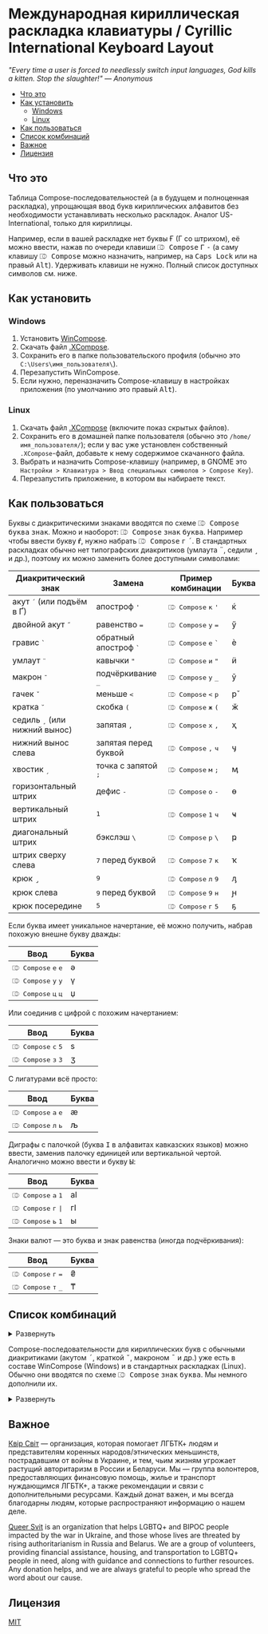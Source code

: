 # Международная кириллическая раскладка клавиатуры / Cyrillic International Keyboard Layout #

*"Every time a user is forced to needlessly switch input languages, God kills a kitten. Stop the slaughter!" — Anonymous*

- [Что это](#что-это)
- [Как установить](#как-установить)
	- [Windows](#windows)
	- [Linux](#linux)
- [Как пользоваться](#как-пользоваться)
- [Список комбинаций](#список-комбинаций)
- [Важное](#важное)
- [Лицензия](#лицензия)

## Что это ##

Таблица Compose-последовательностей (а в будущем и полноценная раскладка), упрощающая ввод букв кириллических алфавитов без необходимости устанавливать несколько раскладок. Аналог US-International, только для кириллицы.

Например, если в вашей раскладке нет буквы Ғ (Г со штрихом), её можно ввести, нажав по очереди клавиши <kbd>⎄ Compose</kbd> <kbd>Г</kbd> <kbd>-</kbd> (а саму клавишу <kbd>⎄ Compose</kbd> можно назначить, например, на <kbd>Caps Lock</kbd> или на правый <kbd>Alt</kbd>). Удерживать клавиши не нужно. Полный список доступных символов см. ниже.

## Как установить ##

### Windows ###

1. Установить [WinCompose](https://github.com/samhocevar/wincompose).
2. Скачать файл [.XCompose](https://github.com/roadkell/cyrillic-intl-layout/blob/main/.XCompose).
3. Сохранить его в папке пользовательского профиля (обычно это `C:\Users\имя_пользователя\`).
4. Перезапустить WinCompose.
5. Если нужно, переназначить Compose-клавишу в настройках приложения (по умолчанию это правый <kbd>Alt</kbd>).

### Linux ###

1. Скачать файл
   [.XCompose](https://github.com/roadkell/cyrillic-intl-layout/blob/main/.XCompose)
   (включите показ скрытых файлов).
2. Сохранить его в домашней папке пользователя (обычно это
   `/home/имя_пользователя/`); если у вас уже установлен собственный
   `.XCompose`-файл, добавьте к нему содержимое скачанного файла.
3. Выбрать и назначить Compose-клавишу (например, в GNOME это `Настройки >
   Клавиатура > Ввод специальных символов > Compose Key`).
4. Перезапустить приложение, в котором вы набираете текст.

## Как пользоваться ##

Буквы с диакритическими знаками вводятся по схеме <kbd>⎄ Compose</kbd> <kbd>буква</kbd> <kbd>знак</kbd>. Можно и наоборот: <kbd>⎄ Compose</kbd> <kbd>знак</kbd> <kbd>буква</kbd>. Например чтобы ввести букву **ѓ**, нужно набрать <kbd>⎄ Compose</kbd> <kbd>г</kbd> <kbd>´</kbd>. В стандартных раскладках обычно нет типографских диакритиков (умлаута <kbd>¨</kbd>, седили <kbd>¸</kbd> и др.), поэтому их можно заменить более доступными символами:

| Диакритический знак                    | Замена                          | Пример комбинации                               | Буква |
| -------------------------------------- | ------------------------------- | ----------------------------------------------- | ----- |
| акут <kbd>´</kbd> (или подъём в Ґ)     | апостроф <kbd>'</kbd>           | <kbd>⎄ Compose</kbd> <kbd>к</kbd> <kbd>'</kbd>  | ќ     |
| двойной акут <kbd>˝</kbd>              | равенство <kbd>=</kbd>          | <kbd>⎄ Compose</kbd> <kbd>у</kbd> <kbd>=</kbd>  | ӳ     |
| гравис <kbd>\`</kbd>                   | обратный апостроф <kbd>\`</kbd> | <kbd>⎄ Compose</kbd> <kbd>е</kbd> <kbd>`</kbd>  | ѐ     |
| умлаут <kbd>¨</kbd>                    | кавычки <kbd>"</kbd>            | <kbd>⎄ Compose</kbd> <kbd>и</kbd> <kbd>"</kbd>  | ӥ     |
| макрон <kbd>¯</kbd>                    | подчёркивание <kbd>_</kbd>      | <kbd>⎄ Compose</kbd> <kbd>у</kbd> <kbd>_</kbd>  | ӯ     |
| гачек <kbd>ˇ</kbd>                     | меньше <kbd><</kbd>             | <kbd>⎄ Compose</kbd> <kbd><</kbd> <kbd>р</kbd>  | р̌     |
| кратка <kbd>˘</kbd>                    | скобка <kbd>(</kbd>             | <kbd>⎄ Compose</kbd> <kbd>ж</kbd> <kbd>(</kbd>  | ӂ     |
| седиль <kbd>¸</kbd> (или нижний вынос) | запятая <kbd>,</kbd>            | <kbd>⎄ Compose</kbd> <kbd>х</kbd> <kbd>,</kbd>  | ҳ     |
| нижний вынос слева                     | запятая перед буквой            | <kbd>⎄ Compose</kbd> <kbd>,</kbd> <kbd>ч</kbd>  | ӌ     |
| хвостик <kbd>ˏ</kbd>                   | точка с запятой <kbd>;</kbd>    | <kbd>⎄ Compose</kbd> <kbd>м</kbd> <kbd>;</kbd>  | ӎ     |
| горизонтальный штрих                   | дефис <kbd>-</kbd>              | <kbd>⎄ Compose</kbd> <kbd>о</kbd> <kbd>-</kbd>  | ө     |
| вертикальный штрих                     | <kbd>1</kbd>                    | <kbd>⎄ Compose</kbd> <kbd>1</kbd> <kbd>ч</kbd>  | ҹ     |
| диагональный штрих                     | бэкслэш <kbd>\\</kbd>           | <kbd>⎄ Compose</kbd> <kbd>р</kbd> <kbd>\\</kbd> | ҏ     |
| штрих сверху слева                     | <kbd>7</kbd> перед буквой       | <kbd>⎄ Compose</kbd> <kbd>7</kbd> <kbd>к</kbd>  | ҡ     |
| крюк <kbd> ̡</kbd>                      | <kbd>9</kbd>                    | <kbd>⎄ Compose</kbd> <kbd>л</kbd> <kbd>9</kbd>  | ԓ     |
| крюк слева                             | <kbd>9</kbd> перед буквой       | <kbd>⎄ Compose</kbd> <kbd>9</kbd> <kbd>н</kbd>  | ԩ     |
| крюк посередине                        | <kbd>5</kbd>                    | <kbd>⎄ Compose</kbd> <kbd>г</kbd> <kbd>5</kbd>  | ҕ     |

Если буква имеет уникальное начертание, её можно получить, набрав похожую внешне букву дважды:

| Ввод                                           | Буква |
| ---------------------------------------------- | ----- |
| <kbd>⎄ Compose</kbd> <kbd>е</kbd> <kbd>е</kbd> | ә     |
| <kbd>⎄ Compose</kbd> <kbd>у</kbd> <kbd>у</kbd> | ү     |
| <kbd>⎄ Compose</kbd> <kbd>ц</kbd> <kbd>ц</kbd> | џ     |

Или соединив с цифрой с похожим начертанием:

| Ввод                                           | Буква |
| ---------------------------------------------- | ----- |
| <kbd>⎄ Compose</kbd> <kbd>с</kbd> <kbd>5</kbd> | ѕ     |
| <kbd>⎄ Compose</kbd> <kbd>з</kbd> <kbd>3</kbd> | ӡ     |

С лигатурами всё просто:

| Ввод                                           | Буква |
| ---------------------------------------------- | ----- |
| <kbd>⎄ Compose</kbd> <kbd>а</kbd> <kbd>е</kbd> | ӕ     |
| <kbd>⎄ Compose</kbd> <kbd>л</kbd> <kbd>ь</kbd> | љ     |

Диграфы с палочкой (буква <kbd>Ӏ</kbd> в алфавитах кавказских языков) можно ввести, заменив палочку единицей или вертикальной чертой. Аналогично можно ввести и букву <kbd>Ы</kbd>:

| Ввод                                            | Буква |
| ----------------------------------------------- | ----- |
| <kbd>⎄ Compose</kbd> <kbd>а</kbd> <kbd>1</kbd>  | аӀ    |
| <kbd>⎄ Compose</kbd> <kbd>г</kbd> <kbd>\|</kbd> | гӀ    |
| <kbd>⎄ Compose</kbd> <kbd>ь</kbd> <kbd>1</kbd>  | ы     |

Знаки валют — это буква и знак равенства (иногда подчёркивания):

| Ввод                                           | Буква |
| ---------------------------------------------- | ----- |
| <kbd>⎄ Compose</kbd> <kbd>г</kbd> <kbd>=</kbd> | ₴     |
| <kbd>⎄ Compose</kbd> <kbd>т</kbd> <kbd>_</kbd> | ₸     |

## Список комбинаций ##

<details><summary>Развернуть</summary>

| Ввод                                                                     | Буква |
| ------------------------------------------------------------------------ | ----- |
| <kbd>⎄ Compose</kbd> <kbd>г</kbd> <kbd>г</kbd>                           | ѕ     |
| <kbd>⎄ Compose</kbd> <kbd>е</kbd> <kbd>е</kbd>                           | ә     |
| <kbd>⎄ Compose</kbd> <kbd>ё</kbd> <kbd>ё</kbd>                           | ӛ     |
| <kbd>⎄ Compose</kbd> <kbd>з</kbd> <kbd>з</kbd>                           | ԑ     |
| <kbd>⎄ Compose</kbd> <kbd>м</kbd> <kbd>м</kbd>                           | ԝ     |
| <kbd>⎄ Compose</kbd> <kbd>о</kbd> <kbd>о</kbd>                           | ҩ     |
| <kbd>⎄ Compose</kbd> <kbd>у</kbd> <kbd>у</kbd>                           | ү     |
| <kbd>⎄ Compose</kbd> <kbd>ц</kbd> <kbd>ц</kbd>                           | џ     |
| <kbd>⎄ Compose</kbd> <kbd>ч</kbd> <kbd>ч</kbd>                           | һ     |
| <kbd>⎄ Compose</kbd> <kbd>э</kbd> <kbd>э</kbd>                           | є     |
| **Лигатуры**                                                             |       |
| <kbd>⎄ Compose</kbd> <kbd>а</kbd> <kbd>е</kbd>                           | ӕ     |
| <kbd>⎄ Compose</kbd> <kbd>л</kbd> <kbd>ь</kbd>                           | љ     |
| <kbd>⎄ Compose</kbd> <kbd>н</kbd> <kbd>г</kbd>                           | ҥ     |
| <kbd>⎄ Compose</kbd> <kbd>н</kbd> <kbd>ь</kbd>                           | њ     |
| <kbd>⎄ Compose</kbd> <kbd>т</kbd> <kbd>ц</kbd>                           | ҵ     |
| **Диграфы**                                                              |       |
| <kbd>⎄ Compose</kbd> <kbd>ь</kbd> <kbd>і</kbd>                           | ы     |
| <kbd>⎄ Compose</kbd> <kbd>ь</kbd> <kbd>\|</kbd>                          | ы     |
| <kbd>⎄ Compose</kbd> <kbd>ь</kbd> <kbd>1</kbd>                           | ы     |
| <kbd>⎄ Compose</kbd> <kbd>¨</kbd> <kbd>ь</kbd> <kbd>і</kbd>              | ӹ     |
| <kbd>⎄ Compose</kbd> <kbd>"</kbd> <kbd>ь</kbd> <kbd>і</kbd>              | ӹ     |
| <kbd>⎄ Compose</kbd> <kbd>а</kbd> <kbd>\|</kbd>                          | аӀ    |
| <kbd>⎄ Compose</kbd> <kbd>а</kbd> <kbd>1</kbd>                           | аӀ    |
| <kbd>⎄ Compose</kbd> <kbd>г</kbd> <kbd>\|</kbd>                          | гӀ    |
| <kbd>⎄ Compose</kbd> <kbd>г</kbd> <kbd>1</kbd>                           | гӀ    |
| <kbd>⎄ Compose</kbd> <kbd>к</kbd> <kbd>\|</kbd>                          | кӀ    |
| <kbd>⎄ Compose</kbd> <kbd>к</kbd> <kbd>1</kbd>                           | кӀ    |
| <kbd>⎄ Compose</kbd> <kbd>л</kbd> <kbd>\|</kbd>                          | лІ    |
| <kbd>⎄ Compose</kbd> <kbd>л</kbd> <kbd>1</kbd>                           | лІ    |
| <kbd>⎄ Compose</kbd> <kbd>о</kbd> <kbd>\|</kbd>                          | оӀ    |
| <kbd>⎄ Compose</kbd> <kbd>о</kbd> <kbd>1</kbd>                           | оӀ    |
| <kbd>⎄ Compose</kbd> <kbd>п</kbd> <kbd>\|</kbd>                          | пӀ    |
| <kbd>⎄ Compose</kbd> <kbd>п</kbd> <kbd>1</kbd>                           | пӀ    |
| <kbd>⎄ Compose</kbd> <kbd>т</kbd> <kbd>\|</kbd>                          | тӀ    |
| <kbd>⎄ Compose</kbd> <kbd>т</kbd> <kbd>1</kbd>                           | тӀ    |
| <kbd>⎄ Compose</kbd> <kbd>у</kbd> <kbd>\|</kbd>                          | уӀ    |
| <kbd>⎄ Compose</kbd> <kbd>у</kbd> <kbd>1</kbd>                           | уӀ    |
| <kbd>⎄ Compose</kbd> <kbd>ф</kbd> <kbd>\|</kbd>                          | фӀ    |
| <kbd>⎄ Compose</kbd> <kbd>ф</kbd> <kbd>1</kbd>                           | фӀ    |
| <kbd>⎄ Compose</kbd> <kbd>х</kbd> <kbd>\|</kbd>                          | хӀ    |
| <kbd>⎄ Compose</kbd> <kbd>х</kbd> <kbd>1</kbd>                           | хӀ    |
| <kbd>⎄ Compose</kbd> <kbd>ц</kbd> <kbd>\|</kbd>                          | цӀ    |
| <kbd>⎄ Compose</kbd> <kbd>ц</kbd> <kbd>1</kbd>                           | цӀ    |
| <kbd>⎄ Compose</kbd> <kbd>ч</kbd> <kbd>\|</kbd>                          | чӀ    |
| <kbd>⎄ Compose</kbd> <kbd>ч</kbd> <kbd>1</kbd>                           | чӀ    |
| <kbd>⎄ Compose</kbd> <kbd>ш</kbd> <kbd>\|</kbd>                          | шІ    |
| <kbd>⎄ Compose</kbd> <kbd>ш</kbd> <kbd>1</kbd>                           | шІ    |
| <kbd>⎄ Compose</kbd> <kbd>щ</kbd> <kbd>\|</kbd>                          | щІ    |
| <kbd>⎄ Compose</kbd> <kbd>щ</kbd> <kbd>1</kbd>                           | щІ    |
| <kbd>⎄ Compose</kbd> <kbd>ы</kbd> <kbd>\|</kbd>                          | ыӀ    |
| <kbd>⎄ Compose</kbd> <kbd>ы</kbd> <kbd>1</kbd>                           | ыӀ    |
| <kbd>⎄ Compose</kbd> <kbd>\|</kbd> <kbd>У</kbd>                          | Іу    |
| <kbd>⎄ Compose</kbd> <kbd>1</kbd> <kbd>У</kbd>                           | Іу    |
| <kbd>⎄ Compose</kbd> <kbd>\|</kbd> <kbd>у</kbd>                          | Іу    |
| <kbd>⎄ Compose</kbd> <kbd>1</kbd> <kbd>у</kbd>                           | Іу    |
| **Палочка**                                                              |       |
| <kbd>⎄ Compose</kbd> <kbd>˙</kbd> <kbd>і</kbd>                           | Ӏ     |
| <kbd>⎄ Compose</kbd> <kbd>і</kbd> <kbd>˙</kbd>                           | Ӏ     |
| <kbd>⎄ Compose</kbd> <kbd>.</kbd> <kbd>і</kbd>                           | Ӏ     |
| <kbd>⎄ Compose</kbd> <kbd>і</kbd> <kbd>.</kbd>                           | Ӏ     |
| <kbd>⎄ Compose</kbd> <kbd>ь</kbd> <kbd>ы</kbd>                           | Ӏ     |
| <kbd>⎄ Compose</kbd> <kbd>ы</kbd> <kbd>ь</kbd>                           | Ӏ     |
| **Кириллические і, ї, ј на основе и, й**                                 |       |
| <kbd>⎄ Compose</kbd> <kbd>˙</kbd> <kbd>и</kbd>                           | і     |
| <kbd>⎄ Compose</kbd> <kbd>и</kbd> <kbd>˙</kbd>                           | і     |
| <kbd>⎄ Compose</kbd> <kbd>.</kbd> <kbd>и</kbd>                           | і     |
| <kbd>⎄ Compose</kbd> <kbd>и</kbd> <kbd>.</kbd>                           | і     |
| <kbd>⎄ Compose</kbd> <kbd>¨</kbd> <kbd>й</kbd>                           | ї     |
| <kbd>⎄ Compose</kbd> <kbd>й</kbd> <kbd>¨</kbd>                           | ї     |
| <kbd>⎄ Compose</kbd> <kbd>"</kbd> <kbd>й</kbd>                           | ї     |
| <kbd>⎄ Compose</kbd> <kbd>й</kbd> <kbd>"</kbd>                           | ї     |
| <kbd>⎄ Compose</kbd> <kbd>˙</kbd> <kbd>й</kbd>                           | ј     |
| <kbd>⎄ Compose</kbd> <kbd>й</kbd> <kbd>˙</kbd>                           | ј     |
| <kbd>⎄ Compose</kbd> <kbd>.</kbd> <kbd>й</kbd>                           | ј     |
| <kbd>⎄ Compose</kbd> <kbd>й</kbd> <kbd>.</kbd>                           | ј     |
| **Буквы с вертикальным штрихом**                                         |       |
| <kbd>⎄ Compose</kbd> <kbd>\|</kbd> <kbd>к</kbd>                          | ҝ     |
| <kbd>⎄ Compose</kbd> <kbd>1</kbd> <kbd>к</kbd>                           | ҝ     |
| <kbd>⎄ Compose</kbd> <kbd>\|</kbd> <kbd>ч</kbd>                          | ҹ     |
| <kbd>⎄ Compose</kbd> <kbd>1</kbd> <kbd>ч</kbd>                           | ҹ     |
| **Буквы с горизонтальным штрихом**                                       |       |
| <kbd>⎄ Compose</kbd> <kbd>-</kbd> <kbd>о</kbd>                           | ө     |
| <kbd>⎄ Compose</kbd> <kbd>о</kbd> <kbd>-</kbd>                           | ө     |
| <kbd>⎄ Compose</kbd> <kbd>-</kbd> <kbd>г</kbd>                           | ғ     |
| <kbd>⎄ Compose</kbd> <kbd>г</kbd> <kbd>-</kbd>                           | ғ     |
| <kbd>⎄ Compose</kbd> <kbd>-</kbd> <kbd>к</kbd>                           | ҟ     |
| <kbd>⎄ Compose</kbd> <kbd>к</kbd> <kbd>-</kbd>                           | ҟ     |
| <kbd>⎄ Compose</kbd> <kbd>-</kbd> <kbd>ү</kbd>                           | ұ     |
| <kbd>⎄ Compose</kbd> <kbd>-</kbd> <kbd>у</kbd>                           | ұ     |
| <kbd>⎄ Compose</kbd> <kbd>ү</kbd> <kbd>-</kbd>                           | ұ     |
| <kbd>⎄ Compose</kbd> <kbd>у</kbd> <kbd>-</kbd>                           | ұ     |
| <kbd>⎄ Compose</kbd> <kbd>-</kbd> <kbd>х</kbd>                           | ӿ     |
| <kbd>⎄ Compose</kbd> <kbd>х</kbd> <kbd>-</kbd>                           | ӿ     |
| <kbd>⎄ Compose</kbd> <kbd>-</kbd> <kbd>е</kbd>                           | ҽ     |
| <kbd>⎄ Compose</kbd> <kbd>е</kbd> <kbd>-</kbd>                           | ҽ     |
| <kbd>⎄ Compose</kbd> <kbd>-</kbd> <kbd>һ</kbd>                           | ћ     |
| <kbd>⎄ Compose</kbd> <kbd>һ</kbd> <kbd>-</kbd>                           | ћ     |
| <kbd>⎄ Compose</kbd> <kbd>-</kbd> <kbd>ч</kbd> <kbd>ч</kbd>              | ћ     |
| <kbd>⎄ Compose</kbd> <kbd>-</kbd> <kbd>ь</kbd>                           | ҍ     |
| <kbd>⎄ Compose</kbd> <kbd>ь</kbd> <kbd>-</kbd>                           | ҍ     |
| **Буквы с диагональным штрихом**                                         |       |
| <kbd>⎄ Compose</kbd> <kbd>к</kbd> <kbd>\\</kbd>                          | ԟ     |
| <kbd>⎄ Compose</kbd> <kbd>\\</kbd> <kbd>к</kbd>                          | ԟ     |
| <kbd>⎄ Compose</kbd> <kbd>р</kbd> <kbd>\\</kbd>                          | ҏ     |
| <kbd>⎄ Compose</kbd> <kbd>\\</kbd> <kbd>р</kbd>                          | ҏ     |
| **Буквы со штрихом сверху слева**                                        |       |
| <kbd>⎄ Compose</kbd> <kbd>7</kbd> <kbd>ь</kbd>                           | ъ     |
| <kbd>⎄ Compose</kbd> <kbd>7</kbd> <kbd>к</kbd>                           | ҡ     |
| <kbd>⎄ Compose</kbd> <kbd>7</kbd> <kbd>ы</kbd>                           | ꙑ     |
| <kbd>⎄ Compose</kbd> <kbd>7</kbd> <kbd>ъ</kbd>                           | ь     |
| **Буквы с седилью**                                                      |       |
| <kbd>⎄ Compose</kbd> <kbd>,</kbd> <kbd>з</kbd>                           | ҙ     |
| <kbd>⎄ Compose</kbd> <kbd>з</kbd> <kbd>,</kbd>                           | ҙ     |
| <kbd>⎄ Compose</kbd> <kbd>¸</kbd> <kbd>з</kbd>                           | ҙ     |
| <kbd>⎄ Compose</kbd> <kbd>з</kbd> <kbd>¸</kbd>                           | ҙ     |
| <kbd>⎄ Compose</kbd> <kbd>,</kbd> <kbd>с</kbd>                           | ҫ     |
| <kbd>⎄ Compose</kbd> <kbd>с</kbd> <kbd>,</kbd>                           | ҫ     |
| <kbd>⎄ Compose</kbd> <kbd>¸</kbd> <kbd>с</kbd>                           | ҫ     |
| <kbd>⎄ Compose</kbd> <kbd>с</kbd> <kbd>¸</kbd>                           | ҫ     |
| **Буквы с подъёмом**                                                     |       |
| <kbd>⎄ Compose</kbd> <kbd>г</kbd> <kbd>'</kbd>                           | ґ     |
| **Буквы с нижним выносным элементом**                                    |       |
| <kbd>⎄ Compose</kbd> <kbd>т</kbd> <kbd>с</kbd>                           | ц     |
| <kbd>⎄ Compose</kbd> <kbd>ш</kbd> <kbd>,</kbd>                           | щ     |
| <kbd>⎄ Compose</kbd> <kbd>ж</kbd> <kbd>,</kbd>                           | җ     |
| <kbd>⎄ Compose</kbd> <kbd>к</kbd> <kbd>,</kbd>                           | қ     |
| <kbd>⎄ Compose</kbd> <kbd>н</kbd> <kbd>,</kbd>                           | ң     |
| <kbd>⎄ Compose</kbd> <kbd>х</kbd> <kbd>,</kbd>                           | ҳ     |
| <kbd>⎄ Compose</kbd> <kbd>ч</kbd> <kbd>,</kbd>                           | ҷ     |
| <kbd>⎄ Compose</kbd> <kbd>г</kbd> <kbd>,</kbd>                           | ӷ     |
| <kbd>⎄ Compose</kbd> <kbd>л</kbd> <kbd>,</kbd>                           | ԯ     |
| <kbd>⎄ Compose</kbd> <kbd>п</kbd> <kbd>,</kbd>                           | ԥ     |
| <kbd>⎄ Compose</kbd> <kbd>т</kbd> <kbd>,</kbd>                           | ҭ     |
| <kbd>⎄ Compose</kbd> <kbd>һ</kbd> <kbd>,</kbd>                           | ԧ     |
| <kbd>⎄ Compose</kbd> <kbd>'</kbd> <kbd>ч</kbd> <kbd>ч</kbd>              | ԧ     |
| <kbd>⎄ Compose</kbd> <kbd>о</kbd> <kbd>,</kbd>                           | ԛ     |
| **Буквы с нижним выносом слева**                                         |       |
| <kbd>⎄ Compose</kbd> <kbd>,</kbd> <kbd>ч</kbd>                           | ӌ     |
| **Буквы с нижним выносом посередине**                                    |       |
| <kbd>⎄ Compose</kbd> <kbd>,</kbd> <kbd>ц</kbd>                           | џ     |
| <kbd>⎄ Compose</kbd> <kbd>ц</kbd> <kbd>,</kbd>                           | џ     |
| <kbd>⎄ Compose</kbd> <kbd>!</kbd> <kbd>ш</kbd>                           | џ     |
| <kbd>⎄ Compose</kbd> <kbd>\|</kbd> <kbd>ш</kbd>                          | џ     |
| <kbd>⎄ Compose</kbd> <kbd>1</kbd> <kbd>ш</kbd>                           | џ     |
| <kbd>⎄ Compose</kbd> <kbd>ш</kbd> <kbd>!</kbd>                           | џ     |
| <kbd>⎄ Compose</kbd> <kbd>е</kbd> <kbd>,</kbd>                           | ҿ     |
| <kbd>⎄ Compose</kbd> <kbd>,</kbd> <kbd>е</kbd>                           | ҿ     |
| **Буквы с крюком**                                                       |       |
| <kbd>⎄ Compose</kbd> <kbd>і</kbd> <kbd>9</kbd>                           | ј     |
| <kbd>⎄ Compose</kbd> <kbd>к</kbd> <kbd>5</kbd>                           | ӄ     |
| <kbd>⎄ Compose</kbd> <kbd>к</kbd> <kbd>9</kbd>                           | ӄ     |
| <kbd>⎄ Compose</kbd> <kbd>к</kbd> <kbd>ј</kbd>                           | ӄ     |
| <kbd>⎄ Compose</kbd> <kbd>л</kbd> <kbd>9</kbd>                           | ԓ     |
| <kbd>⎄ Compose</kbd> <kbd>л</kbd> <kbd>ј</kbd>                           | ԓ     |
| <kbd>⎄ Compose</kbd> <kbd>н</kbd> <kbd>9</kbd>                           | ӈ     |
| <kbd>⎄ Compose</kbd> <kbd>н</kbd> <kbd>ј</kbd>                           | ӈ     |
| <kbd>⎄ Compose</kbd> <kbd>х</kbd> <kbd>9</kbd>                           | ӽ     |
| <kbd>⎄ Compose</kbd> <kbd>х</kbd> <kbd>ј</kbd>                           | ӽ     |
| <kbd>⎄ Compose</kbd> <kbd>ғ</kbd> <kbd>9</kbd>                           | ӻ     |
| <kbd>⎄ Compose</kbd> <kbd>г</kbd> <kbd>9</kbd>                           | ӻ     |
| **Буквы с крюком посередине**                                            |       |
| <kbd>⎄ Compose</kbd> <kbd>г</kbd> <kbd>5</kbd>                           | ҕ     |
| <kbd>⎄ Compose</kbd> <kbd>г</kbd> <kbd>ј</kbd>                           | ҕ     |
| <kbd>⎄ Compose</kbd> <kbd>п</kbd> <kbd>5</kbd>                           | ҧ     |
| <kbd>⎄ Compose</kbd> <kbd>п</kbd> <kbd>ј</kbd>                           | ҧ     |
| <kbd>⎄ Compose</kbd> <kbd>ћ</kbd> <kbd>5</kbd>                           | ђ     |
| <kbd>⎄ Compose</kbd> <kbd>һ</kbd> <kbd>5</kbd>                           | ђ     |
| <kbd>⎄ Compose</kbd> <kbd>һ</kbd> <kbd>ј</kbd>                           | ђ     |
| <kbd>⎄ Compose</kbd> <kbd>т</kbd> <kbd>5</kbd>                           | ђ     |
| <kbd>⎄ Compose</kbd> <kbd>т</kbd> <kbd>ј</kbd>                           | ђ     |
| **Буквы с крюком слева**                                                 |       |
| <kbd>⎄ Compose</kbd> <kbd>9</kbd> <kbd>н</kbd>                           | ԩ     |
| <kbd>⎄ Compose</kbd> <kbd>л</kbd> <kbd>н</kbd>                           | ԩ     |
| <kbd>⎄ Compose</kbd> <kbd>ј</kbd> <kbd>н</kbd>                           | ԩ     |
| **Буквы с хвостиком**                                                    |       |
| <kbd>⎄ Compose</kbd> <kbd>л</kbd> <kbd>;</kbd>                           | ӆ     |
| <kbd>⎄ Compose</kbd> <kbd>м</kbd> <kbd>;</kbd>                           | ӎ     |
| <kbd>⎄ Compose</kbd> <kbd>н</kbd> <kbd>;</kbd>                           | ӊ     |
| **Буквы других форм**                                                    |       |
| <kbd>⎄ Compose</kbd> <kbd>с</kbd> <kbd>5</kbd>                           | ѕ     |
| <kbd>⎄ Compose</kbd> <kbd>5</kbd> <kbd>с</kbd>                           | ѕ     |
| <kbd>⎄ Compose</kbd> <kbd>з</kbd> <kbd>3</kbd>                           | ӡ     |
| <kbd>⎄ Compose</kbd> <kbd>3</kbd> <kbd>з</kbd>                           | ӡ     |
| <kbd>⎄ Compose</kbd> <kbd>с</kbd> <kbd>о</kbd>                           | ҩ     |
| <kbd>⎄ Compose</kbd> <kbd>с</kbd> <kbd>0</kbd>                           | ҩ     |
| <kbd>⎄ Compose</kbd> <kbd>0</kbd> <kbd>с</kbd>                           | ҩ     |
| <kbd>⎄ Compose</kbd> <kbd>о</kbd> <kbd>0</kbd>                           | ҩ     |
| <kbd>⎄ Compose</kbd> <kbd>0</kbd> <kbd>о</kbd>                           | ҩ     |
| **Буквы с несколькими диакритиками**                                     |       |
| <kbd>⎄ Compose</kbd> <kbd>"</kbd> <kbd>-</kbd> <kbd>о</kbd>              | ӫ     |
| <kbd>⎄ Compose</kbd> <kbd>-</kbd> <kbd>"</kbd> <kbd>о</kbd>              | ӫ     |
| <kbd>⎄ Compose</kbd> <kbd>"</kbd> <kbd>ш</kbd> <kbd>в</kbd> <kbd>а</kbd> | ӛ     |
| <kbd>⎄ Compose</kbd> <kbd>ш</kbd> <kbd>в</kbd> <kbd>а</kbd> <kbd>"</kbd> | ӛ     |
| **Буквы с гачеком**                                                      |       |
| <kbd>⎄ Compose</kbd> <kbd>c</kbd> <kbd>р</kbd>                           | р̌     |
| <kbd>⎄ Compose</kbd> <kbd>v</kbd> <kbd>р</kbd>                           | р̌     |
| <kbd>⎄ Compose</kbd> <kbd><</kbd> <kbd>р</kbd>                           | р̌     |
| <kbd>⎄ Compose</kbd> <kbd>р</kbd> <kbd><</kbd>                           | р̌     |
| **Буквы с умлаутом**                                                     |       |
| <kbd>⎄ Compose</kbd> <kbd>¨</kbd> <kbd>є</kbd>                           | є̈     |
| <kbd>⎄ Compose</kbd> <kbd>є</kbd> <kbd>¨</kbd>                           | є̈     |
| <kbd>⎄ Compose</kbd> <kbd>"</kbd> <kbd>є</kbd>                           | є̈     |
| <kbd>⎄ Compose</kbd> <kbd>є</kbd> <kbd>"</kbd>                           | є̈     |
| **Буквы, отсутствующие в сербском и македонском**                        |       |
| <kbd>⎄ Compose</kbd> <kbd>й</kbd> <kbd>о</kbd>                           | ё     |
| <kbd>⎄ Compose</kbd> <kbd>ј</kbd> <kbd>о</kbd>                           | ё     |
| <kbd>⎄ Compose</kbd> <kbd>й</kbd> <kbd>у</kbd>                           | ю     |
| <kbd>⎄ Compose</kbd> <kbd>ј</kbd> <kbd>у</kbd>                           | ю     |
| <kbd>⎄ Compose</kbd> <kbd>й</kbd> <kbd>а</kbd>                           | я     |
| <kbd>⎄ Compose</kbd> <kbd>ј</kbd> <kbd>а</kbd>                           | я     |
| **Знаки валют**                                                          |       |
| <kbd>⎄ Compose</kbd> <kbd>=</kbd> <kbd>г</kbd>                           | ₴     |
| <kbd>⎄ Compose</kbd> <kbd>г</kbd> <kbd>=</kbd>                           | ₴     |
| <kbd>⎄ Compose</kbd> <kbd>=</kbd> <kbd>р</kbd>                           | ₽     |
| <kbd>⎄ Compose</kbd> <kbd>р</kbd> <kbd>=</kbd>                           | ₽     |
| <kbd>⎄ Compose</kbd> <kbd>=</kbd> <kbd>т</kbd>                           | ₮     |
| <kbd>⎄ Compose</kbd> <kbd>т</kbd> <kbd>=</kbd>                           | ₮     |
| <kbd>⎄ Compose</kbd> <kbd>_</kbd> <kbd>т</kbd>                           | ₸     |
| <kbd>⎄ Compose</kbd> <kbd>т</kbd> <kbd>_</kbd>                           | ₸     |
| <kbd>⎄ Compose</kbd> <kbd>_</kbd> <kbd>с</kbd>                           | ⃀¹    |
| <kbd>⎄ Compose</kbd> <kbd>с</kbd> <kbd>_</kbd>                           | ⃀¹    |

¹: Знак кыргызского сома лишь недавно (в 2021 году) был включён в стандарт Unicode, поэтому во многих шрифтах он пока отсутствует.

</details>

Compose-последовательности для кириллических букв с обычными диакритиками (акутом <kbd>´</kbd>, краткой <kbd>˘</kbd>, макроном <kbd>¯</kbd> и др.) уже есть в составе WinCompose (Windows) и в стандартных раскладках (Linux). Обычно они вводятся по схеме <kbd>⎄ Compose</kbd> <kbd>знак</kbd> <kbd>буква</kbd>. Мы немного дополнили их.

<details><summary>Развернуть</summary>

| Ввод                                                        | Буква |
| ----------------------------------------------------------- | ----- |
| <kbd>⎄ Compose</kbd> <kbd>е</kbd> <kbd>`</kbd>              | ѐ     |
| <kbd>⎄ Compose</kbd> <kbd>и</kbd> <kbd>`</kbd>              | ѝ     |
| <kbd>⎄ Compose</kbd> <kbd>г</kbd> <kbd>´</kbd>              | ѓ     |
| <kbd>⎄ Compose</kbd> <kbd>к</kbd> <kbd>´</kbd>              | ќ     |
| <kbd>⎄ Compose</kbd> <kbd>к</kbd> <kbd>'</kbd>              | ќ     |
| <kbd>⎄ Compose</kbd> <kbd>у</kbd> <kbd>=</kbd>              | ӳ     |
| <kbd>⎄ Compose</kbd> <kbd>˝</kbd> <kbd>у</kbd>              | ӳ     |
| <kbd>⎄ Compose</kbd> <kbd>´</kbd> <kbd>´</kbd> <kbd>у</kbd> | ӳ     |
| <kbd>⎄ Compose</kbd> <kbd>у</kbd> <kbd>˝</kbd>              | ӳ     |
| <kbd>⎄ Compose</kbd> <kbd>и</kbd> <kbd>¯</kbd>              | ӣ     |
| <kbd>⎄ Compose</kbd> <kbd>и</kbd> <kbd>_</kbd>              | ӣ     |
| <kbd>⎄ Compose</kbd> <kbd>у</kbd> <kbd>¯</kbd>              | ӯ     |
| <kbd>⎄ Compose</kbd> <kbd>у</kbd> <kbd>_</kbd>              | ӯ     |
| <kbd>⎄ Compose</kbd> <kbd>а</kbd> <kbd>(</kbd>              | ӑ     |
| <kbd>⎄ Compose</kbd> <kbd>е</kbd> <kbd>(</kbd>              | ӗ     |
| <kbd>⎄ Compose</kbd> <kbd>ж</kbd> <kbd>(</kbd>              | ӂ     |
| <kbd>⎄ Compose</kbd> <kbd>и</kbd> <kbd>(</kbd>              | й     |
| <kbd>⎄ Compose</kbd> <kbd>у</kbd> <kbd>(</kbd>              | ў     |
| <kbd>⎄ Compose</kbd> <kbd>а</kbd> <kbd>"</kbd>              | ӓ     |
| <kbd>⎄ Compose</kbd> <kbd>¨</kbd> <kbd>а</kbd>              | ӓ     |
| <kbd>⎄ Compose</kbd> <kbd>а</kbd> <kbd>¨</kbd>              | ӓ     |
| <kbd>⎄ Compose</kbd> <kbd>е</kbd> <kbd>"</kbd>              | ё     |
| <kbd>⎄ Compose</kbd> <kbd>¨</kbd> <kbd>е</kbd>              | ё     |
| <kbd>⎄ Compose</kbd> <kbd>е</kbd> <kbd>¨</kbd>              | ё     |
| <kbd>⎄ Compose</kbd> <kbd>ж</kbd> <kbd>"</kbd>              | ӝ     |
| <kbd>⎄ Compose</kbd> <kbd>¨</kbd> <kbd>ж</kbd>              | ӝ     |
| <kbd>⎄ Compose</kbd> <kbd>ж</kbd> <kbd>¨</kbd>              | ӝ     |
| <kbd>⎄ Compose</kbd> <kbd>з</kbd> <kbd>"</kbd>              | ӟ     |
| <kbd>⎄ Compose</kbd> <kbd>¨</kbd> <kbd>з</kbd>              | ӟ     |
| <kbd>⎄ Compose</kbd> <kbd>з</kbd> <kbd>¨</kbd>              | ӟ     |
| <kbd>⎄ Compose</kbd> <kbd>і</kbd> <kbd>"</kbd>              | ї     |
| <kbd>⎄ Compose</kbd> <kbd>¨</kbd> <kbd>і</kbd>              | ї     |
| <kbd>⎄ Compose</kbd> <kbd>і</kbd> <kbd>¨</kbd>              | ї     |
| <kbd>⎄ Compose</kbd> <kbd>и</kbd> <kbd>"</kbd>              | ӥ     |
| <kbd>⎄ Compose</kbd> <kbd>¨</kbd> <kbd>и</kbd>              | ӥ     |
| <kbd>⎄ Compose</kbd> <kbd>и</kbd> <kbd>¨</kbd>              | ӥ     |
| <kbd>⎄ Compose</kbd> <kbd>о</kbd> <kbd>"</kbd>              | ӧ     |
| <kbd>⎄ Compose</kbd> <kbd>¨</kbd> <kbd>о</kbd>              | ӧ     |
| <kbd>⎄ Compose</kbd> <kbd>о</kbd> <kbd>¨</kbd>              | ӧ     |
| <kbd>⎄ Compose</kbd> <kbd>у</kbd> <kbd>"</kbd>              | ӱ     |
| <kbd>⎄ Compose</kbd> <kbd>¨</kbd> <kbd>у</kbd>              | ӱ     |
| <kbd>⎄ Compose</kbd> <kbd>у</kbd> <kbd>¨</kbd>              | ӱ     |
| <kbd>⎄ Compose</kbd> <kbd>ч</kbd> <kbd>"</kbd>              | ӵ     |
| <kbd>⎄ Compose</kbd> <kbd>¨</kbd> <kbd>ч</kbd>              | ӵ     |
| <kbd>⎄ Compose</kbd> <kbd>ч</kbd> <kbd>¨</kbd>              | ӵ     |
| <kbd>⎄ Compose</kbd> <kbd>ы</kbd> <kbd>"</kbd>              | ӹ     |
| <kbd>⎄ Compose</kbd> <kbd>¨</kbd> <kbd>ы</kbd>              | ӹ     |
| <kbd>⎄ Compose</kbd> <kbd>ы</kbd> <kbd>¨</kbd>              | ӹ     |
| <kbd>⎄ Compose</kbd> <kbd>э</kbd> <kbd>"</kbd>              | ӭ     |
| <kbd>⎄ Compose</kbd> <kbd>¨</kbd> <kbd>э</kbd>              | ӭ     |
| <kbd>⎄ Compose</kbd> <kbd>э</kbd> <kbd>¨</kbd>              | ӭ     |

</details>

## Важное ##

[Квiр Свiт](https://www.instagram.com/queer_svit/) — организация, которая помогает ЛГБТК+ людям и представителям коренных народов/этнических меньшинств, пострадавшим от войны в Украине, и тем, чьим жизням угрожает растущий авторитаризм в России и Беларуси. Мы — группа волонтеров, предоставляющих финансовую помощь, жилье и транспорт нуждающимся ЛГБТК+, а также рекомендации и связи с дополнительными ресурсами.
Каждый донат важен, и мы всегда благодарны людям, которые распространяют информацию о нашем деле.

[Queer Svit](https://www.instagram.com/queer_svit/) is an organization that helps LGBTQ+ and BIPOC people impacted by the war in Ukraine, and those whose lives are threated by rising authoritarianism in Russia and Belarus. We are a group of volunteers, providing financial assistance, housing, and transportation to LGBTQ+ people in need, along with guidance and connections to further resources.
Any donation helps, and we are always grateful to people who spread the word about our cause.

## Лицензия ##

[MIT](https://github.com/roadkell/cyrillic-intl-layout/blob/main/LICENSE)
